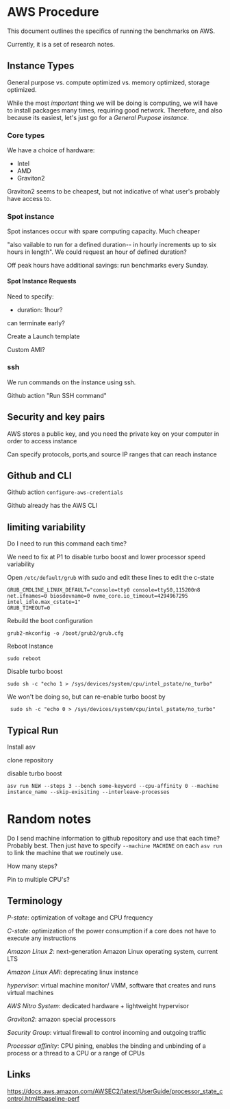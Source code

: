 # AWS Procedure

This document outlines the specifics of running the benchmarks on AWS.  

Currently, it is a set of research notes.


## Instance Types

General purpose vs. compute optimized vs. memory optimized, storage optimized.

While the most *important* thing we will be doing is computing, we will have to install packages many times, requiring good network.  Therefore, and also because its easiest, let's just go for a *General Purpose instance*.

### Core types

We have a choice of hardware:
* Intel
* AMD
* Graviton2

Graviton2 seems to be cheapest, but not indicative of what user's probably have access to.  

### Spot instance

Spot instances occur with spare computing capacity.  Much cheaper

"also vailable to run for a defined duration-- in hourly increments up to six hours in length".  We could request an hour of defined duration?

Off peak hours have additional savings: run benchmarks every Sunday.

#### Spot Instance Requests

Need to specify:
* duration: 1hour?

can terminate early?

Create a Launch template

Custom AMI?

### ssh

We run commands on the instance using ssh.  

Github action "Run SSH command"


## Security and key pairs

AWS stores a public key, and you need the private key on your computer in order to access instance

Can specify protocols, ports,and source IP ranges that can reach instance

## Github and CLI

Github action `configure-aws-credentials`

Github already has the AWS CLI

## limiting variability

Do I need to run this command each time?

We need to fix at P1 to disable turbo boost and lower processor speed variability

Open `/etc/default/grub` with sudo and edit these lines to edit the c-state

```
GRUB_CMDLINE_LINUX_DEFAULT="console=tty0 console=ttyS0,115200n8 net.ifnames=0 biosdevname=0 nvme_core.io_timeout=4294967295 intel_idle.max_cstate=1"
GRUB_TIMEOUT=0
```

Rebuild the boot configuration

```
grub2-mkconfig -o /boot/grub2/grub.cfg
```

Reboot Instance
```
sudo reboot
```

Disable turbo boost
```
sudo sh -c "echo 1 > /sys/devices/system/cpu/intel_pstate/no_turbo"
```

We won't be doing so, but can re-enable turbo boost by
```
 sudo sh -c "echo 0 > /sys/devices/system/cpu/intel_pstate/no_turbo"
```

## Typical Run

Install asv

clone repository

disable turbo boost

```
asv run NEW --steps 3 --bench some-keyword --cpu-affinity 0 --machine instance_name --skip-exisiting --interleave-processes
```


# Random notes

Do I send machine information to github repository and use that each time?  Probably best.  Then just have to specify `--machine MACHINE` on each `asv run` to link the machine that we routinely use.

How many steps?

Pin to multiple CPU's?

## Terminology

*P-state*: optimization of voltage and CPU frequency

*C-state*: optimization of the power consumption if a core does not have to execute any instructions

*Amazon Linux 2*: next-generation Amazon Linux operating system, current LTS

*Amazon Linux AMI*: deprecating linux instance

*hypervisor*: virtual machine monitor/ VMM, software that creates and runs virtual machines

*AWS Nitro System*: dedicated hardware + lightweight hypervisor

*Graviton2*: amazon special processors

*Security Group*: virtual firewall to control incoming and outgoing traffic

*Processor affinity*: CPU pining, enables the binding and unbinding of a process or a thread to a CPU or a range of CPUs

## Links

https://docs.aws.amazon.com/AWSEC2/latest/UserGuide/processor_state_control.html#baseline-perf